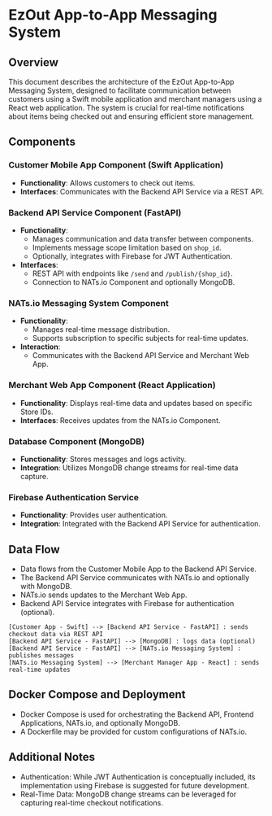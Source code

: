 # EzOut App-to-App Messaging System

## Overview

This document describes the architecture of the EzOut App-to-App Messaging System, designed to facilitate communication between customers using a Swift mobile application and merchant managers using a React web application. The system is crucial for real-time notifications about items being checked out and ensuring efficient store management.

## Components

### Customer Mobile App Component (Swift Application)
- **Functionality**: Allows customers to check out items.
- **Interfaces**: Communicates with the Backend API Service via a REST API.

### Backend API Service Component (FastAPI)
- **Functionality**: 
  - Manages communication and data transfer between components.
  - Implements message scope limitation based on `shop_id`.
  - Optionally, integrates with Firebase for JWT Authentication.
- **Interfaces**: 
  - REST API with endpoints like `/send` and `/publish/{shop_id}`.
  - Connection to NATs.io Component and optionally MongoDB.

### NATs.io Messaging System Component
- **Functionality**: 
  - Manages real-time message distribution.
  - Supports subscription to specific subjects for real-time updates.
- **Interaction**: 
  - Communicates with the Backend API Service and Merchant Web App.

### Merchant Web App Component (React Application)
- **Functionality**: Displays real-time data and updates based on specific Store IDs.
- **Interfaces**: Receives updates from the NATs.io Component.

### Database Component (MongoDB)
- **Functionality**: Stores messages and logs activity.
- **Integration**: Utilizes MongoDB change streams for real-time data capture.

### Firebase Authentication Service 
- **Functionality**: Provides user authentication.
- **Integration**: Integrated with the Backend API Service for authentication.

## Data Flow

- Data flows from the Customer Mobile App to the Backend API Service.
- The Backend API Service communicates with NATs.io and optionally with MongoDB.
- NATs.io sends updates to the Merchant Web App.
- Backend API Service integrates with Firebase for authentication (optional).

```plantuml
[Customer App - Swift] --> [Backend API Service - FastAPI] : sends checkout data via REST API
[Backend API Service - FastAPI] --> [MongoDB] : logs data (optional)
[Backend API Service - FastAPI] --> [NATs.io Messaging System] : publishes messages
[NATs.io Messaging System] --> [Merchant Manager App - React] : sends real-time updates
```

## Docker Compose and Deployment

- Docker Compose is used for orchestrating the Backend API, Frontend Applications, NATs.io, and optionally MongoDB.
- A Dockerfile may be provided for custom configurations of NATs.io.

## Additional Notes

- Authentication: While JWT Authentication is conceptually included, its implementation using Firebase is suggested for future development.
- Real-Time Data: MongoDB change streams can be leveraged for capturing real-time checkout notifications.
